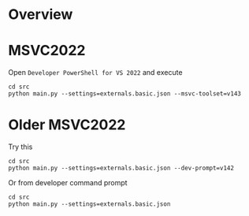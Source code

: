 # Overview


# MSVC2022

Open `Developer PowerShell for VS 2022` and execute
```
cd src
python main.py --settings=externals.basic.json --msvc-toolset=v143
```

# Older MSVC2022

Try this
```
cd src
python main.py --settings=externals.basic.json --dev-prompt=v142
```

Or from developer command prompt
```
cd src
python main.py --settings=externals.basic.json
```
